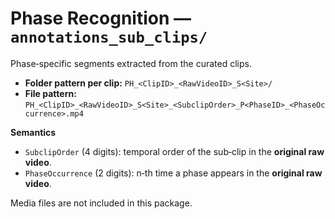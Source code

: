 # Phase Recognition — `annotations_sub_clips/`

Phase‑specific segments extracted from the curated clips.

- **Folder pattern per clip:** `PH_<ClipID>_<RawVideoID>_S<Site>/`
- **File pattern:** `PH_<ClipID>_<RawVideoID>_S<Site>_<SubclipOrder>_P<PhaseID>_<PhaseOccurrence>.mp4`

**Semantics**
- `SubclipOrder` (4 digits): temporal order of the sub‑clip in the **original raw video**.  
- `PhaseOccurrence` (2 digits): n‑th time a phase appears in the **original raw video**.

Media files are not included in this package.
